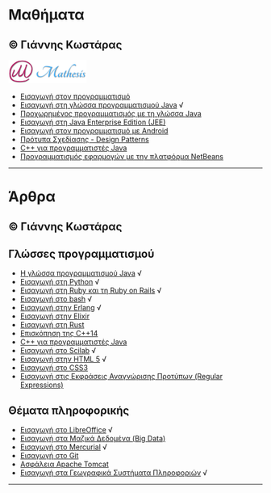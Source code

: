 # Μαθήματα 
© Γιάννης Κωστάρας
---

[![Mathesis](Courses/Mathesis/assets/mathesis.png)](http://mathesis.cup.gr)

* [Εισαγωγή στον προγραμματισμό](Courses/Mathesis/Intro2Programming/README.md)
* [Εισαγωγή στη γλώσσα προγραμματισμού Java](Courses/Mathesis/Intro2Java/README.md) √
* [Προχωρημένος προγραμματισμός με τη γλώσσα Java](Courses/Mathesis/AdvancedJava/README.md)
* [Εισαγωγή στη Java Enterprise Edition (JEE)](Courses/Mathesis/JavaEE/README.md)
* [Εισαγωγή στον προγραμματισμό με Android](Courses/Mathesis/Android/README.md)
* [Πρότυπα Σχεδίασης - Design Patterns](Courses/Mathesis/DesignPatterns/README.md)
* [C++ για προγραμματιστές Java](Courses/Mathesis/Cpp/README.md)
* [Προγραμματισμός εφαρμογών με την πλατφόρμα NetBeans](Courses/Mathesis/NetBeansRCP/README.md)

---

# Άρθρα 
© Γιάννης Κωστάρας
---

## Γλώσσες προγραμματισμού

* [Η γλώσσα προγραμματισμού Java](Java/README.md) √
* [Εισαγωγή στη Python](Python/README.md) √
* [Εισαγωγή στη Ruby και τη Ruby on Rails](Ruby/README.md) √
* [Εισαγωγή στο bash](Bash/README.md) √
* [Εισαγωγή στην Erlang](Erlang/README.md) √
* [Εισαγωγή στην Elixir](Elixir/README.md)
* [Εισαγωγή στη Rust](Rust/README.md)
* [Επισκόπηση της C++14](Cpp/Cpp14/README.md)
* [C++ για προγραμματιστές Java](Cpp/Cpp-Java/README.md)
* [Εισαγωγή στο Scilab](Scilab/README.md) √
* [Εισαγωγή στην HTML 5](HTML5/README.md) √
* [Εισαγωγή στο CSS3](CSS3/README.md)
* [Εισαγωγή στις Εκφράσεις Αναγνώρισης Προτύπων (Regular Expressions)](Regex/README.md)

## Θέματα πληροφορικής
* [Εισαγωγή στο LibreOffice](LibreOffice/README.md) √
* [Εισαγωγή στα Μαζικά Δεδομένα (Big Data)](BigData/README.md)
* [Εισαγωγή στο Mercurial](Mercurial/README.md) √
* [Εισαγωγή στο Git](Git/README.md)
* [Ασφάλεια Apache Tomcat](SecureTomcat/README.md)
* [Εισαγωγή στα Γεωγραφικά Συστήματα Πληροφοριών](GIS/README.md) √

---